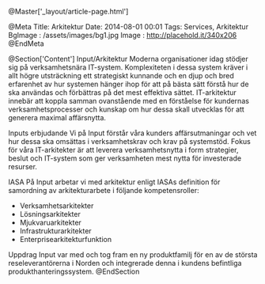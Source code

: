 @Master['_layout/article-page.html'] 

@Meta
Title: Arkitektur
Date: 2014-08-01 00:01
Tags: Services, Arkitektur
BgImage : /assets/images/bg1.jpg
Image : http://placehold.it/340x206
@EndMeta

@Section['Content']
Input/Arkitektur
Moderna organisationer idag stödjer sig på verksamhetsnära IT-system. Komplexiteten i dessa system kräver i allt högre utsträckning ett strategiskt kunnande och en djup och bred erfarenhet av hur systemen hänger ihop för att på bästa sätt förstå hur de ska användas och förbättras på det mest effektiva sättet. IT-arkitektur innebär att koppla samman ovanstående med en förståelse för kundernas verksamhetsprocesser och kunskap om hur dessa skall utvecklas för att generera maximal affärsnytta.

Inputs erbjudande
Vi på Input förstår våra kunders affärsutmaningar och vet hur dessa ska omsättas i verksamhetskrav och krav på systemstöd. Fokus för våra IT-arkitekter är att leverera verksamhetsnytta i form strategier, beslut och IT-system som ger verksamheten mest nytta för investerade resurser.

IASA
På Input arbetar vi med arkitektur enligt IASAs definition för samordning av arkitekturarbete i följande kompetensroller:
- Verksamhetsarkitekter
- Lösningsarkitekter
- Mjukvaruarkitekter
- Infrastrukturarkitekter
- Enterprisearkitekturfunktion

Uppdrag
Input var med och tog fram en ny produktfamilj för en av de största reseleverantörerna i Norden och integrerade denna i kundens befintliga produkthanteringssystem.
@EndSection